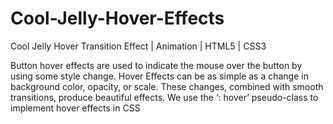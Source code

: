 # Cool-Jelly-Hover-Effects
Cool Jelly Hover Transition Effect | Animation | HTML5 | CSS3

Button hover effects are used to indicate the mouse over the button by using some style change. Hover Effects can be as simple as a change in background color, opacity, or scale. These changes, combined with smooth transitions, produce beautiful effects. We use the ‘: hover’ pseudo-class to implement hover effects in CSS
